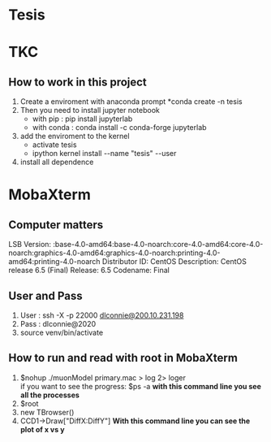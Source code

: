 # Tesis 

# TKC

## How to work in this project

  1. Create a enviroment with anaconda prompt 
      *conda create -n tesis
  2. Then you need to install jupyter notebook
      * with pip : pip install jupyterlab
      * with conda : conda install -c conda-forge jupyterlab
  3. add the enviroment to the kernel
      * activate tesis
      * ipython kernel install --name "tesis" --user
  4. install all dependence
    


# MobaXterm

## Computer matters
  LSB Version:    :base-4.0-amd64:base-4.0-noarch:core-4.0-amd64:core-4.0-noarch:graphics-4.0-amd64:graphics-4.0-noarch:printing-4.0-amd64:printing-4.0-noarch
  Distributor ID: CentOS
  Description:    CentOS release 6.5 (Final)
  Release:        6.5
  Codename:       Final


## User and Pass
  1. User : ssh -X -p 22000 dlconnie@200.10.231.198
  2. Pass : dlconnie@2020 
  3. source venv/bin/activate


## How to run and read with root in MobaXterm
  1. $nohup ./muonModel primary.mac > log 2> loger  
    if you want to see the progress: $ps -a **with this command line you see all the processes**
  2. $root
  3. new TBrowser()
  4. CCD1->Draw["DiffX:DiffY"] **With this command line you can see the plot of x vs y**
